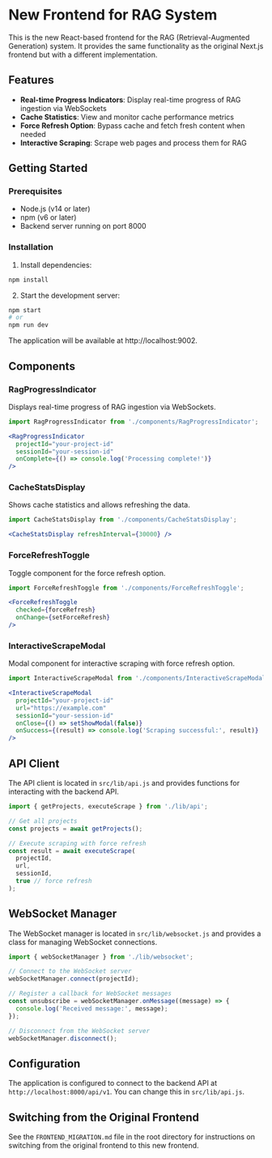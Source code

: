 # New Frontend for RAG System

This is the new React-based frontend for the RAG (Retrieval-Augmented Generation) system. It provides the same functionality as the original Next.js frontend but with a different implementation.

## Features

- **Real-time Progress Indicators**: Display real-time progress of RAG ingestion via WebSockets
- **Cache Statistics**: View and monitor cache performance metrics
- **Force Refresh Option**: Bypass cache and fetch fresh content when needed
- **Interactive Scraping**: Scrape web pages and process them for RAG

## Getting Started

### Prerequisites

- Node.js (v14 or later)
- npm (v6 or later)
- Backend server running on port 8000

### Installation

1. Install dependencies:

```bash
npm install
```

2. Start the development server:

```bash
npm start
# or
npm run dev
```

The application will be available at http://localhost:9002.

## Components

### RagProgressIndicator

Displays real-time progress of RAG ingestion via WebSockets.

```jsx
import RagProgressIndicator from './components/RagProgressIndicator';

<RagProgressIndicator
  projectId="your-project-id"
  sessionId="your-session-id"
  onComplete={() => console.log('Processing complete!')}
/>
```

### CacheStatsDisplay

Shows cache statistics and allows refreshing the data.

```jsx
import CacheStatsDisplay from './components/CacheStatsDisplay';

<CacheStatsDisplay refreshInterval={30000} />
```

### ForceRefreshToggle

Toggle component for the force refresh option.

```jsx
import ForceRefreshToggle from './components/ForceRefreshToggle';

<ForceRefreshToggle
  checked={forceRefresh}
  onChange={setForceRefresh}
/>
```

### InteractiveScrapeModal

Modal component for interactive scraping with force refresh option.

```jsx
import InteractiveScrapeModal from './components/InteractiveScrapeModal';

<InteractiveScrapeModal
  projectId="your-project-id"
  url="https://example.com"
  sessionId="your-session-id"
  onClose={() => setShowModal(false)}
  onSuccess={(result) => console.log('Scraping successful:', result)}
/>
```

## API Client

The API client is located in `src/lib/api.js` and provides functions for interacting with the backend API.

```javascript
import { getProjects, executeScrape } from './lib/api';

// Get all projects
const projects = await getProjects();

// Execute scraping with force refresh
const result = await executeScrape(
  projectId,
  url,
  sessionId,
  true // force refresh
);
```

## WebSocket Manager

The WebSocket manager is located in `src/lib/websocket.js` and provides a class for managing WebSocket connections.

```javascript
import { webSocketManager } from './lib/websocket';

// Connect to the WebSocket server
webSocketManager.connect(projectId);

// Register a callback for WebSocket messages
const unsubscribe = webSocketManager.onMessage((message) => {
  console.log('Received message:', message);
});

// Disconnect from the WebSocket server
webSocketManager.disconnect();
```

## Configuration

The application is configured to connect to the backend API at `http://localhost:8000/api/v1`. You can change this in `src/lib/api.js`.

## Switching from the Original Frontend

See the `FRONTEND_MIGRATION.md` file in the root directory for instructions on switching from the original frontend to this new frontend.
